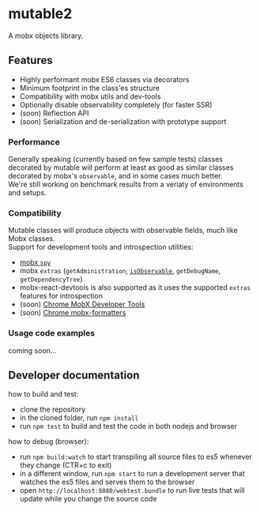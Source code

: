 # mutable2
A mobx objects library.

## Features
 - Highly performant mobx ES6 classes via decorators
 - Minimum footprint in the class'es structure
 - Compatibility with mobx utils and dev-tools
 - Optionally disable observability completely (for faster SSR)
 - (soon) Reflection API 
 - (soon) Serialization and de-serialization with prototype support 

### Performance
Generally speaking (currently based on few sample tests) classes decorated by mutable will perform at least as good as similar classes decorated by mobx's `observable`, and in some cases much better.  
We're still working on benchmark results from a veriaty of environments and setups.
  
### Compatibility
Mutable classes will produce objects with observable fields, much like Mobx classes.   
Support for development tools and introspection utilities:
 - [mobx `spy`](https://mobx.js.org/refguide/spy.html)
 - mobx `extras` (`getAdministration`, [`isObservable`](https://mobx.js.org/refguide/is-observable.html), `getDebugName`, `getDependencyTree`)
 - mobx-react-devtools is also supported as it uses the supported `extras` features for introspection
 - (soon) [Chrome MobX Developer Tools](https://chrome.google.com/webstore/detail/mobx-developer-tools/pfgnfdagidkfgccljigdamigbcnndkod)
 - (soon) [Chrome mobx-formatters](https://github.com/motion/mobx-formatters)

### Usage code examples
coming soon...

## Developer documentation
how to build and test:
 - clone the repository
 - in the cloned folder, run `npm install`
 - run `npm test` to build and test the code in both nodejs and browser

how to debug (browser):
 - run `npm build:watch` to start transpiling all source files to es5 whenever they change (CTR+c to exit)
 - in a different window, run `npm start` to run a development server that watches the es5 files and serves them to the browser
 - open `http://localhost:8080/webtest.bundle` to run live tests that will update while you change the source code
